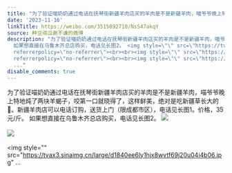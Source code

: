```yaml
---
title: "为了验证喵奶奶通过电话在抚琴街新疆羊肉店买的羊肉是不是新疆羊肉，喵爷爷晚上特地炖了两块羊蝎子，咬第一口就晓得了，这样鲜美，绝对是吃新疆草长大的\U0001F411。新..."
date: '2023-11-16'
linkTitle: https://weibo.com/3515092710/NsS47akqY
source: 种豆得瓜谢不谦的微博
description: "为了验证喵奶奶通过电话在抚琴街新疆羊肉店买的羊肉是不是新疆羊肉，喵爷爷晚上特地炖了两块羊蝎子，咬第一口就晓得了，这样鲜美，绝对是吃新疆草长大的\U0001F411。新疆羊肉店可以电话订购，送货上门（限成都市区），电话见长图1。价格，35元/斤。
  如果想直接在乌鲁木齐总店购买，电话见长图2。 <img style=\"\" src=\"https://tvax4.sinaimg.cn/large/d1840ee6ly1hjx8wtvu7kj20u0140gus.jpg\"
  referrerpolicy=\"no-referrer\"><br><br><img style=\"\" src=\"https://tvax1.sinaimg.cn/large/d1840ee6ly1hjx8wuwu06j20u03ip7qh.jpg\"
  referrerpolicy=\"no-referrer\"><br><br><img style=\"\" src=\"https://tvax3.sinaimg.cn/large/d1840ee6ly1hjx8wvtf69j20u04i4b06.jpg\"
  ..."
disable_comments: true
---
```

为了验证喵奶奶通过电话在抚琴街新疆羊肉店买的羊肉是不是新疆羊肉，喵爷爷晚上特地炖了两块羊蝎子，咬第一口就晓得了，这样鲜美，绝对是吃新疆草长大的🐑。新疆羊肉店可以电话订购，送货上门（限成都市区），电话见长图1。价格，35元/斤。 如果想直接在乌鲁木齐总店购买，电话见长图2。 <img style="" src="https://tvax4.sinaimg.cn/large/d1840ee6ly1hjx8wtvu7kj20u0140gus.jpg" referrerpolicy="no-referrer"><br><br><img style="" src="https://tvax1.sinaimg.cn/large/d1840ee6ly1hjx8wuwu06j20u03ip7qh.jpg" referrerpolicy="no-referrer"><br><br><img style="" src="https://tvax3.sinaimg.cn/large/d1840ee6ly1hjx8wvtf69j20u04i4b06.jpg" ...